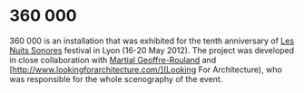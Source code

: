 360 000
==========

360 000 is an installation that was exhibited for the tenth anniversary of [Les Nuits Sonores](http://www.nuits-sonores.com/) festival in Lyon (16-20 May 2012). The project was developed in close collaboration with [Martial Geoffre-Rouland](http://www.screen-club.com/) and [http://www.lookingforarchitecture.com/](Looking For Architecture), who was responsible for the whole scenography of the event.

